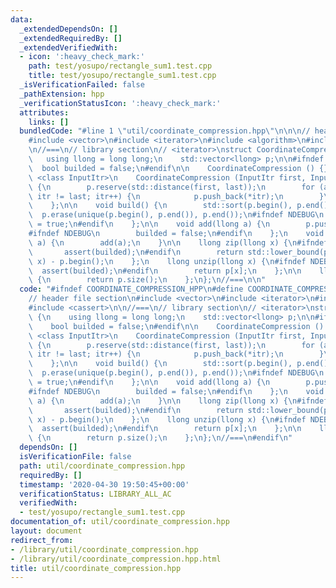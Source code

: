 ```yaml
---
data:
  _extendedDependsOn: []
  _extendedRequiredBy: []
  _extendedVerifiedWith:
  - icon: ':heavy_check_mark:'
    path: test/yosupo/rectangle_sum1.test.cpp
    title: test/yosupo/rectangle_sum1.test.cpp
  _isVerificationFailed: false
  _pathExtension: hpp
  _verificationStatusIcon: ':heavy_check_mark:'
  attributes:
    links: []
  bundledCode: "#line 1 \"util/coordinate_compression.hpp\"\n\n\n// header file section\n\
    #include <vector>\n#include <iterator>\n#include <algorithm>\n#include <cassert>\n\
    \n//===\n// library section\n// <iterator>\nstruct CoordinateCompression {\n \
    \   using llong = long long;\n    std::vector<llong> p;\n\n#ifndef NDEBUG\n  \
    \  bool builded = false;\n#endif\n\n    CoordinateCompression () {};\n    template\
    \ <class InputItr>\n    CoordinateCompression (InputItr first, InputItr last)\
    \ {\n        p.reserve(std::distance(first, last));\n        for (auto itr = first;\
    \ itr != last; itr++) {\n            p.push_back(*itr);\n        }\n        build();\n\
    \    };\n\n    void build() {\n        std::sort(p.begin(), p.end());\n      \
    \  p.erase(unique(p.begin(), p.end()), p.end());\n#ifndef NDEBUG\n        builded\
    \ = true;\n#endif\n    };\n\n    void add(llong a) {\n        p.push_back(a);\n\
    #ifndef NDEBUG\n        builded = false;\n#endif\n    };\n    void push(llong\
    \ a) {\n        add(a);\n    }\n\n    llong zip(llong x) {\n#ifndef NDEBUG\n \
    \       assert(builded);\n#endif\n        return std::lower_bound(p.begin(), p.end(),\
    \ x) - p.begin();\n    };\n    llong unzip(llong x) {\n#ifndef NDEBUG\n      \
    \  assert(builded);\n#endif\n        return p[x];\n    };\n\n    llong size()\
    \ {\n        return p.size();\n    };\n};\n//===\n\n"
  code: "#ifndef COORDINATE_COMPRESSION_HPP\n#define COORDINATE_COMPRESSION_HPP\n\
    // header file section\n#include <vector>\n#include <iterator>\n#include <algorithm>\n\
    #include <cassert>\n\n//===\n// library section\n// <iterator>\nstruct CoordinateCompression\
    \ {\n    using llong = long long;\n    std::vector<llong> p;\n\n#ifndef NDEBUG\n\
    \    bool builded = false;\n#endif\n\n    CoordinateCompression () {};\n    template\
    \ <class InputItr>\n    CoordinateCompression (InputItr first, InputItr last)\
    \ {\n        p.reserve(std::distance(first, last));\n        for (auto itr = first;\
    \ itr != last; itr++) {\n            p.push_back(*itr);\n        }\n        build();\n\
    \    };\n\n    void build() {\n        std::sort(p.begin(), p.end());\n      \
    \  p.erase(unique(p.begin(), p.end()), p.end());\n#ifndef NDEBUG\n        builded\
    \ = true;\n#endif\n    };\n\n    void add(llong a) {\n        p.push_back(a);\n\
    #ifndef NDEBUG\n        builded = false;\n#endif\n    };\n    void push(llong\
    \ a) {\n        add(a);\n    }\n\n    llong zip(llong x) {\n#ifndef NDEBUG\n \
    \       assert(builded);\n#endif\n        return std::lower_bound(p.begin(), p.end(),\
    \ x) - p.begin();\n    };\n    llong unzip(llong x) {\n#ifndef NDEBUG\n      \
    \  assert(builded);\n#endif\n        return p[x];\n    };\n\n    llong size()\
    \ {\n        return p.size();\n    };\n};\n//===\n#endif\n"
  dependsOn: []
  isVerificationFile: false
  path: util/coordinate_compression.hpp
  requiredBy: []
  timestamp: '2020-04-30 19:50:45+00:00'
  verificationStatus: LIBRARY_ALL_AC
  verifiedWith:
  - test/yosupo/rectangle_sum1.test.cpp
documentation_of: util/coordinate_compression.hpp
layout: document
redirect_from:
- /library/util/coordinate_compression.hpp
- /library/util/coordinate_compression.hpp.html
title: util/coordinate_compression.hpp
---
```


